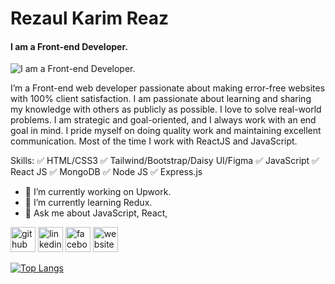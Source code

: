 # Rezaul Karim Reaz
#### I am a Front-end Developer.
![I am a Front-end Developer.](https://i.ibb.co/zHJDgMd/banner-full-w.png)

I’m a Front-end web developer passionate about making error-free websites with 100% client satisfaction. I am passionate about learning and sharing my knowledge with others as publicly as possible. I love to solve real-world problems. I am strategic and goal-oriented, and I always work with an end goal in mind. I pride myself on doing quality work and maintaining excellent communication. Most of the time I work with ReactJS and JavaScript.

Skills: ✅ HTML/CSS3 ✅ Tailwind/Bootstrap/Daisy UI/Figma ✅ JavaScript ✅ React JS ✅ MongoDB ✅ Node JS ✅ Express.js

- 🔭 I’m currently working on Upwork. 
- 🌱 I’m currently learning Redux. 
- 💬 Ask me about JavaScript, React, 


[<img src='https://cdn.jsdelivr.net/npm/simple-icons@3.0.1/icons/github.svg' alt='github' height='40'>](https://github.com/rkreaz)  [<img src='https://cdn.jsdelivr.net/npm/simple-icons@3.0.1/icons/linkedin.svg' alt='linkedin' height='40'>](https://www.linkedin.com/in/rezaul-karim-reaz-445379249/)  [<img src='https://cdn.jsdelivr.net/npm/simple-icons@3.0.1/icons/facebook.svg' alt='facebook' height='40'>](https://www.facebook.com/rezaulkarimreazz)  [<img src='https://cdn.jsdelivr.net/npm/simple-icons@3.0.1/icons/icloud.svg' alt='website' height='40'>](https://rezaulkarimreaz.netlify.app/)  

[![Top Langs](https://github-readme-stats.vercel.app/api/top-langs/?username=rkreaz)](https://github.com/anuraghazra/github-readme-stats)

